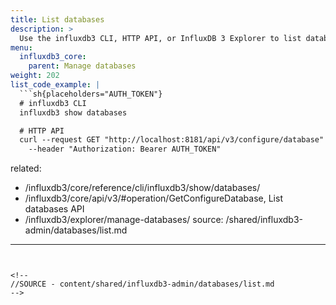 ```yaml
---
title: List databases
description: >
  Use the influxdb3 CLI, HTTP API, or InfluxDB 3 Explorer to list databases in {{< product-name >}}.
menu:
  influxdb3_core:
    parent: Manage databases
weight: 202
list_code_example: |
  ```sh{placeholders="AUTH_TOKEN"}
  # influxdb3 CLI
  influxdb3 show databases

  # HTTP API
  curl --request GET "http://localhost:8181/api/v3/configure/database" \
    --header "Authorization: Bearer AUTH_TOKEN"
  ```
related:
  - /influxdb3/core/reference/cli/influxdb3/show/databases/
  - /influxdb3/core/api/v3/#operation/GetConfigureDatabase, List databases API
  - /influxdb3/explorer/manage-databases/
source: /shared/influxdb3-admin/databases/list.md
---
```


<!--
//SOURCE - content/shared/influxdb3-admin/databases/list.md
-->
